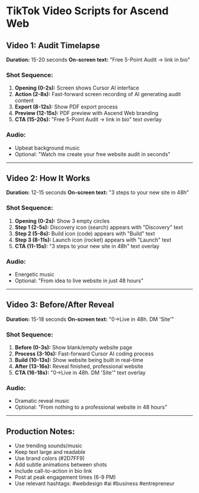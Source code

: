 # TikTok Video Scripts for Ascend Web

## Video 1: Audit Timelapse
**Duration:** 15-20 seconds
**On-screen text:** "Free 5-Point Audit → link in bio"

### Shot Sequence:
1. **Opening (0-2s):** Screen shows Cursor AI interface
2. **Action (2-8s):** Fast-forward screen recording of AI generating audit content
3. **Export (8-12s):** Show PDF export process
4. **Preview (12-15s):** PDF preview with Ascend Web branding
5. **CTA (15-20s):** "Free 5-Point Audit → link in bio" text overlay

### Audio:
- Upbeat background music
- Optional: "Watch me create your free website audit in seconds"

---

## Video 2: How It Works
**Duration:** 12-15 seconds
**On-screen text:** "3 steps to your new site in 48h"

### Shot Sequence:
1. **Opening (0-2s):** Show 3 empty circles
2. **Step 1 (2-5s):** Discovery icon (search) appears with "Discovery" text
3. **Step 2 (5-8s):** Build icon (code) appears with "Build" text
4. **Step 3 (8-11s):** Launch icon (rocket) appears with "Launch" text
5. **CTA (11-15s):** "3 steps to your new site in 48h" text overlay

### Audio:
- Energetic music
- Optional: "From idea to live website in just 48 hours"

---

## Video 3: Before/After Reveal
**Duration:** 15-18 seconds
**On-screen text:** "0→Live in 48h. DM 'Site'"

### Shot Sequence:
1. **Before (0-3s):** Show blank/empty website page
2. **Process (3-10s):** Fast-forward Cursor AI coding process
3. **Build (10-13s):** Show website being built in real-time
4. **After (13-16s):** Reveal finished, professional website
5. **CTA (16-18s):** "0→Live in 48h. DM 'Site'" text overlay

### Audio:
- Dramatic reveal music
- Optional: "From nothing to a professional website in 48 hours"

---

## Production Notes:
- Use trending sounds/music
- Keep text large and readable
- Use brand colors (#2D7FF9)
- Add subtle animations between shots
- Include call-to-action in bio link
- Post at peak engagement times (6-9 PM)
- Use relevant hashtags: #webdesign #ai #business #entrepreneur 